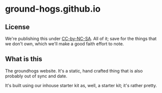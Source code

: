 # ground-hogs.github.io

## License

We're publishing this under [CC-by-NC-SA][1]. All of it; save for the things that we don't own, which we'll make a good faith effort to note. 

## What is this
The groundhogs website. It's a static, hand crafted thing that is also probably out of sync and date. 

It's built using our inhouse starter kit as, well, a starter kit; it's rather pretty.


[1]: https://creativecommons.org/licenses/by-nc-sa/4.0/legalcode

